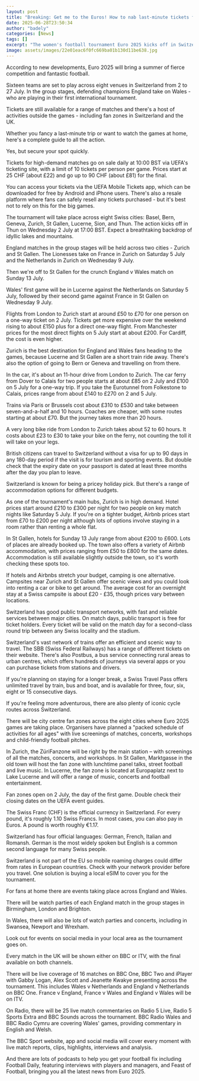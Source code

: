 ```yaml
---
layout: post
title: "Breaking: Get me to the Euros! How to nab last-minute tickets for a summer of football"
date: 2025-06-28T23:50:34
author: "badely"
categories: [News]
tags: []
excerpt: "The women's football tournament Euro 2025 kicks off in Switzerland on 2 July. Here's a guide to all the action."
image: assets/images/22e01eac6f0fc669ba01b130d11be638.jpg
---
```


According to new developments, Euro 2025 will bring a summer of fierce competition and fantastic football. 

Sixteen teams are set to play across eight venues in Switzerland from 2 to 27 July. In the group stages, defending champions England take on Wales - who are playing in their first international tournament.

Tickets are still available for a range of matches and there's a host of activities outside the games - including fan zones in Switzerland and the UK.

Whether you fancy a last-minute trip or want to watch the games at home, here's a complete guide to all the action.

Yes, but secure your spot quickly.

Tickets for high-demand matches go on sale daily at 10:00 BST via UEFA's ticketing site, with a limit of 10 tickets per person per game. Prices start at 25 CHF (about £22) and go up to 90 CHF (about £81) for the final.

You can access your tickets via the UEFA Mobile Tickets app, which can be downloaded for free by Android and iPhone users. There's also a resale platform where fans can safely resell any tickets purchased - but it's best not to rely on this for the big games.

The tournament will take place across eight Swiss cities: Basel, Bern, Geneva, Zurich, St Gallen, Lucerne, Sion, and Thun. The action kicks off in Thun on Wednesday 2 July at 17:00 BST. Expect a breathtaking backdrop of idyllic lakes and mountains. 

England matches in the group stages will be held across two cities - Zurich and St Gallen. The Lionesses take on France in Zurich on Saturday 5 July and the Netherlands in Zurich on Wednesday 9 July.

Then we're off to St Gallen for the crunch England v Wales match on Sunday 13 July.

Wales' first game will be in Lucerne against the Netherlands on Saturday 5 July, followed by their second game against France in St Gallen on Wednesday 9 July.

Flights from London to Zurich start at around £50 to £70 for one person on a one-way ticket on 2 July. Tickets get more expensive over the weekend rising to about £150 plus for a direct one-way flight. From Manchester prices for the most direct flights on 5 July start at about £200. For Cardiff, the cost is even higher.

Zurich is the best destination for England and Wales fans heading to the games, because Lucerne and St Gallen are a short train ride away. There's also the option of going to Bern or Geneva and travelling on from there.

In the car, it's about an 11-hour drive from London to Zurich. The car ferry from Dover to Calais for two people starts at about £85 on 2 July and £100 on 5 July for a one-way trip. If you take the Eurotunnel from Folkestone to Calais, prices range from about £140 to £270 on 2 and 5 July.

Trains via Paris or Brussels cost about £310 to £530 and take between seven-and-a-half and 10 hours. Coaches are cheaper, with some routes starting at about £70. But the journey takes more than 20 hours.

A very long bike ride from London to Zurich takes about 52 to 60 hours. It costs about £23 to £30 to take your bike on the ferry, not counting the toll it will take on your legs.

British citizens can travel to Switzerland without a visa for up to 90 days in any 180-day period if the visit is for tourism and sporting events. But double check that the expiry date on your passport is dated at least three months after the day you plan to leave.

Switzerland is known for being a pricey holiday pick. But there's a range of accommodation options for different budgets.

As one of the tournament's main hubs, Zurich is in high demand. Hotel prices start around £210 to £300 per night for two people on key match nights like Saturday 5 July. If you're on a tighter budget, Airbnb prices start from £70 to £200 per night although lots of options involve staying in a room rather than renting a whole flat.

In St Gallen, hotels for Sunday 13 July range from about £200 to £600. Lots of places are already booked up. The town also offers a variety of Airbnb accommodation, with prices ranging from £50 to £800 for the same dates. Accommodation is still available slightly outside the town, so it's worth checking these spots too.

If hotels and Airbnbs stretch your budget, camping is one alternative. Campsites near Zurich and St Gallen offer scenic views and you could look into renting a car or bike to get around. The average cost for an overnight stay at a Swiss campsite is about £20 - £35, though prices vary between locations. 

Switzerland has good public transport networks, with fast and reliable services between major cities. On match days, public transport is free for ticket holders. Every ticket will be valid on the match day for a second-class round trip between any Swiss locality and the stadium. 

Switzerland's vast network of trains offer an efficient and scenic way to travel. The SBB (Swiss Federal Railways) has a range of different tickets on their website. There's also Postbus, a bus service connecting rural areas to urban centres, which offers hundreds of journeys via several apps or you can purchase tickets from stations and drivers.  

If you're planning on staying for a longer break, a Swiss Travel Pass offers unlimited travel by train, bus and boat, and is available for three, four, six, eight or 15 consecutive days.

If you're feeling more adventurous, there are also plenty of iconic cycle routes across Switzerland.

There will be city centre fan zones across the eight cities where Euro 2025 games are taking place. Organisers have planned a "packed schedule of activities for all ages" with live screenings of matches, concerts, workshops and child-friendly football pitches.

In Zurich, the ZüriFanzone will be right by the main station – with screenings of all the matches, concerts, and workshops. In St Gallen, Marktgasse in the old town will host the fan zone with lunchtime panel talks, street football and live music. In Lucerne, the fan zone is located at Europaplatz next to Lake Lucerne and will offer a range of music, concerts and football entertainment.

Fan zones open on 2 July, the day of the first game. Double check their closing dates on the UEFA event guides.

The Swiss Franc (CHF) is the official currency in Switzerland. For every pound, it's roughly 1.10 Swiss Francs. In most cases, you can also pay in Euros. A pound is worth roughly €1.17.

Switzerland has four official languages: German, French, Italian and Romansh. German is the most widely spoken but English is a common second language for many Swiss people.

Switzerland is not part of the EU so mobile roaming charges could differ from rates in European countries. Check with your network provider before you travel. One solution is buying a local eSIM to cover you for the tournament.

For fans at home there are events taking place across England and Wales.

There will be watch parties of each England match in the group stages in Birmingham, London and Brighton.

In Wales, there will also be lots of watch parties and concerts, including in Swansea, Newport and Wrexham.

Look out for events on social media in your local area as the tournament goes on.

Every match in the UK will be shown either on BBC or ITV, with the final available on both channels.

There will be live coverage of 16 matches on BBC One, BBC Two and iPlayer with Gabby Logan, Alex Scott and Jeanette Kwakye presenting across the tournament. This includes Wales v Netherlands and England v Netherlands on BBC One. France v England, France v Wales and England v Wales will be on ITV.

On Radio, there will be 25 live match commentaries on Radio 5 Live, Radio 5 Sports Extra and BBC Sounds across the tournament. BBC Radio Wales and BBC Radio Cymru are covering Wales' games, providing commentary in English and Welsh.

The BBC Sport website, app and social media will cover every moment with live match reports, clips, highlights, interviews and analysis.

And there are lots of podcasts to help you get your football fix including Football Daily, featuring interviews with players and managers, and Feast of Football, bringing you all the latest news from Euro 2025.

